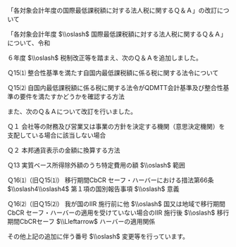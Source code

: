 「各対象会計年度の国際最低課税額に対する法人税に関するＱ＆Ａ」の改訂について

「各対象会計年度 $\\oslash$ 国際最低課税額に対する法人税に関するＱ＆Ａ」について、令和

６年度 $\\oslash$ 税制改正等を踏まえ、次のＱ＆Ａを追加しました。

Ｑ15⑴ 整合性基準を満たす自国内最低課税額に係る税に関する法令について

Ｑ15⑵ 自国内最低課税額に係る税に関する法令がQDMTT会計基準及び整合性基準の要件を満たすかどうかを確認する方法

また、次のＱ＆Ａについて改訂を行いました。

Ｑ１ 会社等の財務及び営業又は事業の方針を決定する機関（意思決定機関）を支配している場合に該当しない場合

Ｑ２ 本邦通貨表示の金額に換算する方法

Ｑ13 実質ベース所得除外額のうち特定費用の額 $\\oslash$ 範囲

Ｑ16⑴（旧Ｑ15⑴） 移行期間CbCR セーフ・ハーバーにおける措法第66条 $\\oslash4\\oslash4$ 第１項の国別報告事項 $\\oslash$ 意義

Ｑ16⑵（旧Ｑ15⑵） 我が国のIIR 施行前に他 $\\oslash$ 国又は地域で移行期間CbCR セーフ・ハーバーの適用を受けていない場合のIIR 施行後 $\\oslash$ 移行期間CbCRセーフ $\\Lleftarrow$ ハーバーの適用関係

その他上記の追加に伴う番号 $\\oslash$ 変更等を行っています。